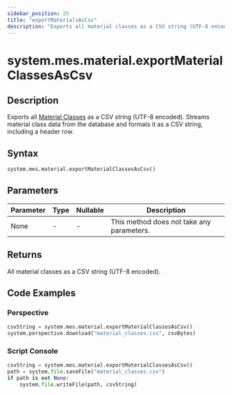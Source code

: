 ```yaml
---
sidebar_position: 25
title: "exportMaterialsAsCsv"
description: "Exports all material classes as a CSV string (UTF-8 encoded)"
---
```


# system.mes.material.exportMaterialClassesAsCsv

## Description

Exports all [Material Classes](../../data-model/material-model/material-class) as a CSV string (UTF-8 encoded). 
Streams material class data from the database and formats it as a CSV string, including a header row.

## Syntax

```python
system.mes.material.exportMaterialClassesAsCsv()
```

## Parameters

| Parameter | Type | Nullable | Description                               |
|-----------|------|----------|-------------------------------------------|
| None      | -    | -        | This method does not take any parameters. |

## Returns

All material classes as a CSV string (UTF-8 encoded).

## Code Examples

### Perspective
```python
csvString = system.mes.material.exportMaterialClassesAsCsv()
system.perspective.download("material_classes.csv", csvBytes)
```

### Script Console
```python
csvString = system.mes.material.exportMaterialClassesAsCsv()
path = system.file.saveFile("material_classes.csv")
if path is not None:
	system.file.writeFile(path, csvString)
```


